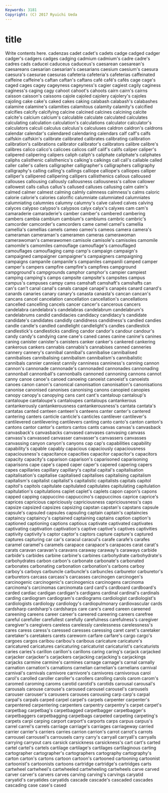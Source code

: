 ```yaml
---
Keywords: 3181 
Copyright: (C) 2017 Ryuichi Ueda
---
```


# title

Write contents here.
 cadenzas cadet cadet's cadets cadge cadged cadger
cadger's cadgers cadges cadging cadmium cadmium's cadre cadre's cadres cads
caducei caduceus caduceus's caesarean caesarean's caesareans caesarian caesarian's caesarians caesium
caesium's caesura caesura's caesurae caesuras cafeteria cafeteria's cafeterias caffeinated caffeine
caffeine's caftan caftan's caftans café café's cafés cage cage's caged
cages cagey cageyness cageyness's cagier cagiest cagily caginess caginess's caging
cagy cahoot cahoot's cahoots cairn cairn's cairns caisson caisson's caissons
cajole cajoled cajolery cajolery's cajoles cajoling cake cake's caked cakes
caking calabash calabash's calabashes calamine calamine's calamities calamitous calamity calamity's
calcified calcifies calcify calcifying calcine calcined calcines calcining calcite calcite's
calcium calcium's calculable calculate calculated calculates calculating calculation calculation's calculations
calculator calculator's calculators calculi calculus calculus's calculuses caldron caldron's caldrons
calendar calendar's calendared calendaring calendars calf calf's calfs calfskin calfskin's
calibrate calibrated calibrates calibrating calibration calibration's calibrations calibrator calibrator's calibrators
calibre calibre's calibres calico calico's calicoes calicos calif calif's califs
caliper caliper's calipered calipering calipers caliph caliph's caliphate caliphate's caliphates
caliphs calisthenic calisthenics's calking's calkings call call's callable called caller
caller's callers calligrapher calligrapher's calligraphers calligraphy calligraphy's calling calling's callings
calliope calliope's calliopes calliper calliper's callipered callipering callipers callisthenics callous
calloused callouses callousing callously callousness callousness's callow callower callowest calls
callus callus's callused calluses callusing calm calm's calmed calmer calmest
calming calmly calmness calmness's calms caloric calorie calorie's calories calorific
calumniate calumniated calumniates calumniating calumnies calumny calumny's calve calved calves
calving calyces calypso calypso's calypsos calyx calyx's calyxes cam cam's
camaraderie camaraderie's camber camber's cambered cambering cambers cambia cambium cambium's
cambiums cambric cambric's camcorder camcorder's camcorders came camel camel's camellia
camellia's camellias camels cameo cameo's cameos camera camera's cameraman cameraman's
cameramen cameras camerawoman camerawoman's camerawomen camisole camisole's camisoles camomile camomile's
camomiles camouflage camouflage's camouflaged camouflages camouflaging camp camp's campaign campaign's
campaigned campaigner campaigner's campaigners campaigning campaigns campanile campanile's campaniles campanili
camped camper camper's campers campfire campfire's campfires campground campground's campgrounds
camphor camphor's campier campiest camping camping's camps campsite campsite's campsites
campus campus's campuses campy cams camshaft camshaft's camshafts can can's
can't canal canal's canals canapé canapé's canapés canard canard's canards
canaries canary canary's canasta canasta's cancan cancan's cancans cancel cancelation
cancellation cancellation's cancellations cancelled cancelling cancels cancer cancer's cancerous cancers
candelabra candelabra's candelabras candelabrum candelabrum's candelabrums candid candidacies candidacy candidacy's
candidate candidate's candidates candidly candidness candidness's candied candies candle candle's
candled candlelight candlelight's candles candlestick candlestick's candlesticks candling candor candor's
candour candour's candy candy's candying cane cane's caned canes canine
canine's canines caning canister canister's canisters canker canker's cankered cankering
cankerous cankers cannabis cannabis's cannabises canned canneries cannery cannery's cannibal
cannibal's cannibalise cannibalised cannibalises cannibalising cannibalism cannibalism's cannibalistic cannibals cannier
canniest cannily canniness canniness's canning cannon cannon's cannonade cannonade's cannonaded
cannonades cannonading cannonball cannonball's cannonballs cannoned cannoning cannons cannot canny
canoe canoe's canoed canoeing canoeist canoeist's canoeists canoes canon canon's
canonical canonisation canonisation's canonisations canonise canonised canonises canonising canons canopied
canopies canopy canopy's canopying cans cant cant's cantaloup cantaloup's cantaloupe
cantaloupe's cantaloupes cantaloups cantankerous cantankerously cantankerousness cantankerousness's cantata cantata's cantatas
canted canteen canteen's canteens canter canter's cantered cantering canters canticle
canticle's canticles cantilever cantilever's cantilevered cantilevering cantilevers canting canto canto's
canton canton's cantons cantor cantor's cantors cantos cants canvas canvas's
canvasback canvasback's canvasbacks canvased canvases canvasing canvass canvass's canvassed canvasser
canvasser's canvassers canvasses canvassing canyon canyon's canyons cap cap's capabilities
capability capability's capable capably capacious capaciously capaciousness capaciousness's capacitance capacities
capacitor capacitor's capacitors capacity capacity's caparison caparison's caparisoned caparisoning caparisons
cape cape's caped caper caper's capered capering capers capes capillaries
capillary capillary's capital capital's capitalisation capitalisation's capitalise capitalised capitalises capitalising
capitalism capitalism's capitalist capitalist's capitalistic capitalists capitals capitol capitol's capitols
capitulate capitulated capitulates capitulating capitulation capitulation's capitulations caplet caplet's caplets
capon capon's capons capped capping cappuccino cappuccino's cappuccinos caprice caprice's
caprices capricious capriciously capriciousness capriciousness's caps capsize capsized capsizes capsizing
capstan capstan's capstans capsule capsule's capsuled capsules capsuling captain captain's
captaincies captaincy captaincy's captained captaining captains caption caption's captioned captioning
captions captious captivate captivated captivates captivating captivation captivation's captive captive's
captives captivities captivity captivity's captor captor's captors capture capture's captured
captures capturing car car's caracul caracul's carafe carafe's carafes caramel
caramel's caramels carapace carapace's carapaces carat carat's carats caravan caravan's
caravans caraway caraway's caraways carbide carbide's carbides carbine carbine's carbines
carbohydrate carbohydrate's carbohydrates carbon carbon's carbonate carbonate's carbonated carbonates carbonating
carbonation carbonation's carbons carboy carboy's carboys carbuncle carbuncle's carbuncles carburetor
carburetor's carburetors carcass carcass's carcasses carcinogen carcinogen's carcinogenic carcinogenic's carcinogenics
carcinogens carcinoma carcinoma's carcinomas carcinomata card card's cardboard cardboard's carded
cardiac cardigan cardigan's cardigans cardinal cardinal's cardinals carding cardiogram cardiogram's
cardiograms cardiologist cardiologist's cardiologists cardiology cardiology's cardiopulmonary cardiovascular cards cardsharp
cardsharp's cardsharps care care's cared careen careened careening careens career
career's careered careering careers carefree careful carefuller carefullest carefully carefulness
carefulness's caregiver caregiver's caregivers careless carelessly carelessness carelessness's cares caress
caress's caressed caresses caressing caret caret's caretaker caretaker's caretakers carets
careworn carfare carfare's cargo cargo's cargoes cargos caribou caribou's caribous
caricature caricature's caricatured caricatures caricaturing caricaturist caricaturist's caricaturists caries caries's
carillon carillon's carillons caring caring's carjack carjacked carjacker carjacker's carjackers
carjacking carjacking's carjackings carjacks carmine carmine's carmines carnage carnage's carnal
carnally carnation carnation's carnations carnelian carnelian's carnelians carnival carnival's carnivals
carnivore carnivore's carnivores carnivorous carol carol's carolled caroller caroller's carollers
carolling carols carom carom's caromed caroming caroms carotid carotid's carotids
carousal carousal's carousals carouse carouse's caroused carousel carousel's carousels carouser
carouser's carousers carouses carousing carp carp's carpal carpal's carpals carped
carpel carpel's carpels carpenter carpenter's carpentered carpentering carpenters carpentry carpentry's
carpet carpet's carpetbag carpetbag's carpetbagged carpetbagger carpetbagger's carpetbaggers carpetbagging carpetbags
carpeted carpeting carpeting's carpets carpi carping carport carport's carports carps
carpus carpus's carrel carrel's carrels carriage carriage's carriages carriageway carried
carrier carrier's carriers carries carrion carrion's carrot carrot's carrots carrousel
carrousel's carrousels carry carry's carryall carryall's carryalls carrying carryout cars
carsick carsickness carsickness's cart cart's carted cartel cartel's cartels cartilage
cartilage's cartilages cartilaginous carting cartographer cartographer's cartographers cartography cartography's carton
carton's cartons cartoon cartoon's cartooned cartooning cartoonist cartoonist's cartoonists cartoons
cartridge cartridge's cartridges carts cartwheel cartwheel's cartwheeled cartwheeling cartwheels carve
carved carver carver's carvers carves carving carving's carvings caryatid caryatid's
caryatides caryatids cascade cascade's cascaded cascades cascading case case's cased
